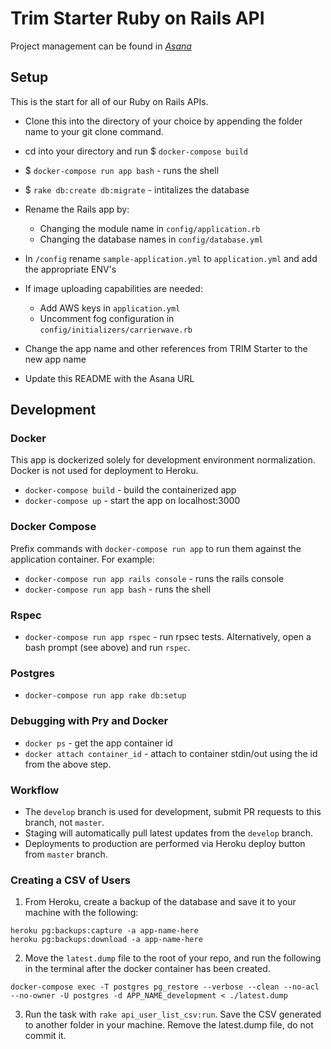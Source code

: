 # Trim Starter Ruby on Rails API

Project management can be found in [*Asana*](URL_HERE)

## Setup
This is the start for all of our Ruby on Rails APIs.  
- Clone this into the directory
of your choice by appending the folder name to your git clone command.

- cd into your directory and run $ `docker-compose build`

- $ `docker-compose run app bash` - runs the shell

- $ `rake db:create db:migrate` - intitalizes the database

- Rename the Rails app by:
    - Changing the module name in `config/application.rb`
    - Changing the database names in `config/database.yml`

- In `/config` rename `sample-application.yml` to `application.yml` and add the appropriate ENV's

- If image uploading capabilities are needed:
    - Add AWS keys in `application.yml`
    - Uncomment fog configuration in `config/initializers/carrierwave.rb`

- Change the app name and other references from TRIM Starter to the new app name

- Update this README with the Asana URL

## Development

### Docker
This app is dockerized solely for development environment normalization. Docker
is not used for deployment to Heroku.

* `docker-compose build` - build the containerized app
* `docker-compose up` - start the app on localhost:3000

### Docker Compose
Prefix commands with `docker-compose run app` to run them against the application 
container. For example:

* `docker-compose run app rails console` - runs the rails console
* `docker-compose run app bash` - runs the shell

### Rspec
* `docker-compose run app rspec` - run rpsec tests. Alternatively, open a bash
  prompt (see above) and run `rspec`.

### Postgres
* `docker-compose run app rake db:setup`

### Debugging with Pry and Docker
* `docker ps` - get the app container id
* `docker attach container_id` - attach to container stdin/out using the id from the above step.

### Workflow
* The `develop` branch is used for development, submit PR requests to this branch, not `master`.  
* Staging will automatically pull latest updates from the `develop` branch.
* Deployments to production are performed via Heroku deploy button from `master` branch.

### Creating a CSV of Users
1. From Heroku, create a backup of the database and save it to your machine with the following:

```
heroku pg:backups:capture -a app-name-here
heroku pg:backups:download -a app-name-here
```

2. Move the `latest.dump` file to the root of your repo, and run the following in the terminal after the docker container has been created. 

```
docker-compose exec -T postgres pg_restore --verbose --clean --no-acl --no-owner -U postgres -d APP_NAME_development < ./latest.dump
```

3. Run the task with `rake api_user_list_csv:run`. Save the CSV generated to another folder in your machine. Remove the latest.dump file, do not commit it.

